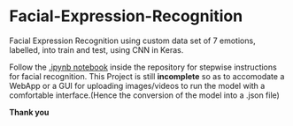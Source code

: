 # Facial-Expression-Recognition
Facial Expression Recognition using custom data set of 7 emotions, labelled, into train and test, using CNN in Keras.

Follow the [.ipynb notebook](https://github.com/abhisheknr0411/Facial-Expression-Recognition/blob/master/Facial_Expression_Training.ipynb) inside the repository for stepwise instructions for facial recognition.
This Project is still **incomplete** so as to accomodate a WebApp or a GUI for uploading images/videos to run the model with a comfortable interface.(Hence the conversion of the model into a .json  file)

**Thank you**
